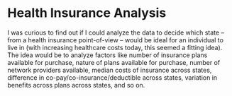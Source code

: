 # Health Insurance Analysis
I was curious to find out if I could analyze the data to decide which state – from a health insurance point-of-view – would be ideal for an individual to live in (with increasing healthcare costs today, this seemed a fitting idea). The idea would be to analyze factors like number of insurance plans available for purchase, nature of plans available for purchase, number of network providers available, median costs of insurance across states, difference in co-pay/co-insurance/deductible across states, variation in benefits across plans across states, and so on.
